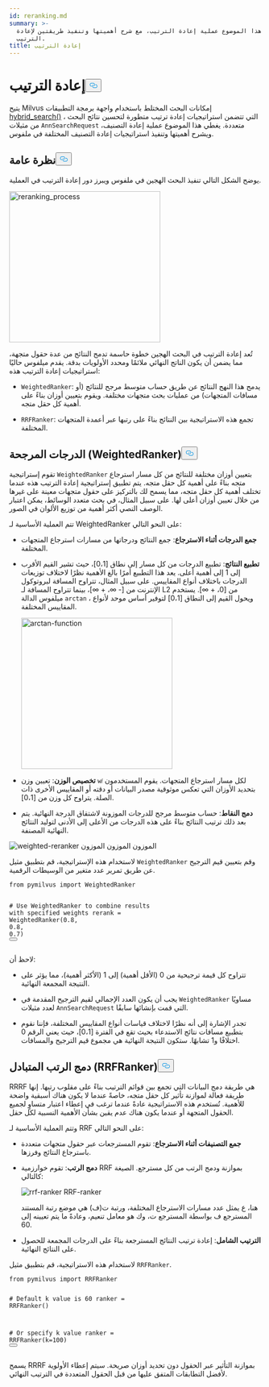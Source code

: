 ```yaml
---
id: reranking.md
summary: >-
  يغطي هذا الموضوع عملية إعادة الترتيب، مع شرح أهميتها وتنفيذ طريقتين لإعادة
  الترتيب.
title: إعادة الترتيب
---
```

<h1 id="Reranking" class="common-anchor-header">إعادة الترتيب<button data-href="#Reranking" class="anchor-icon" translate="no">
      <svg translate="no"
        aria-hidden="true"
        focusable="false"
        height="20"
        version="1.1"
        viewBox="0 0 16 16"
        width="16"
      >
        <path
          fill="#0092E4"
          fill-rule="evenodd"
          d="M4 9h1v1H4c-1.5 0-3-1.69-3-3.5S2.55 3 4 3h4c1.45 0 3 1.69 3 3.5 0 1.41-.91 2.72-2 3.25V8.59c.58-.45 1-1.27 1-2.09C10 5.22 8.98 4 8 4H4c-.98 0-2 1.22-2 2.5S3 9 4 9zm9-3h-1v1h1c1 0 2 1.22 2 2.5S13.98 12 13 12H9c-.98 0-2-1.22-2-2.5 0-.83.42-1.64 1-2.09V6.25c-1.09.53-2 1.84-2 3.25C6 11.31 7.55 13 9 13h4c1.45 0 3-1.69 3-3.5S14.5 6 13 6z"
        ></path>
      </svg>
    </button></h1><p>يتيح Milvus إمكانات البحث المختلط باستخدام واجهة برمجة التطبيقات <a href="https://milvus.io/api-reference/pymilvus/v2.4.x/ORM/Collection/hybrid_search.md">hybrid_search()</a> ، التي تتضمن استراتيجيات إعادة ترتيب متطورة لتحسين نتائج البحث من مثيلات <code translate="no">AnnSearchRequest</code> متعددة. يغطي هذا الموضوع عملية إعادة التصنيف، ويشرح أهميتها وتنفيذ استراتيجيات إعادة التصنيف المختلفة في ملفوس.</p>
<h2 id="Overview" class="common-anchor-header">نظرة عامة<button data-href="#Overview" class="anchor-icon" translate="no">
      <svg translate="no"
        aria-hidden="true"
        focusable="false"
        height="20"
        version="1.1"
        viewBox="0 0 16 16"
        width="16"
      >
        <path
          fill="#0092E4"
          fill-rule="evenodd"
          d="M4 9h1v1H4c-1.5 0-3-1.69-3-3.5S2.55 3 4 3h4c1.45 0 3 1.69 3 3.5 0 1.41-.91 2.72-2 3.25V8.59c.58-.45 1-1.27 1-2.09C10 5.22 8.98 4 8 4H4c-.98 0-2 1.22-2 2.5S3 9 4 9zm9-3h-1v1h1c1 0 2 1.22 2 2.5S13.98 12 13 12H9c-.98 0-2-1.22-2-2.5 0-.83.42-1.64 1-2.09V6.25c-1.09.53-2 1.84-2 3.25C6 11.31 7.55 13 9 13h4c1.45 0 3-1.69 3-3.5S14.5 6 13 6z"
        ></path>
      </svg>
    </button></h2><p>يوضح الشكل التالي تنفيذ البحث الهجين في ملفوس ويبرز دور إعادة الترتيب في العملية.</p>
<p><img translate="no" src="/docs/v2.5.x/assets/multi-vector-rerank.png" alt="reranking_process" width="300"/></p>
<p>تُعد إعادة الترتيب في البحث الهجين خطوة حاسمة تدمج النتائج من عدة حقول متجهة، مما يضمن أن يكون الناتج النهائي ملائمًا ومحدد الأولويات بدقة. يقدم ميلفوس حاليًا استراتيجيات إعادة الترتيب هذه:</p>
<ul>
<li><p><code translate="no">WeightedRanker</code>: يدمج هذا النهج النتائج عن طريق حساب متوسط مرجح للنتائج (أو مسافات المتجهات) من عمليات بحث متجهات مختلفة. ويقوم بتعيين أوزان بناءً على أهمية كل حقل متجه.</p></li>
<li><p><code translate="no">RRFRanker</code>: تجمع هذه الاستراتيجية بين النتائج بناءً على رتبها عبر أعمدة المتجهات المختلفة.</p></li>
</ul>
<h2 id="Weighted-Scoring-WeightedRanker" class="common-anchor-header">الدرجات المرجحة (WeightedRanker)<button data-href="#Weighted-Scoring-WeightedRanker" class="anchor-icon" translate="no">
      <svg translate="no"
        aria-hidden="true"
        focusable="false"
        height="20"
        version="1.1"
        viewBox="0 0 16 16"
        width="16"
      >
        <path
          fill="#0092E4"
          fill-rule="evenodd"
          d="M4 9h1v1H4c-1.5 0-3-1.69-3-3.5S2.55 3 4 3h4c1.45 0 3 1.69 3 3.5 0 1.41-.91 2.72-2 3.25V8.59c.58-.45 1-1.27 1-2.09C10 5.22 8.98 4 8 4H4c-.98 0-2 1.22-2 2.5S3 9 4 9zm9-3h-1v1h1c1 0 2 1.22 2 2.5S13.98 12 13 12H9c-.98 0-2-1.22-2-2.5 0-.83.42-1.64 1-2.09V6.25c-1.09.53-2 1.84-2 3.25C6 11.31 7.55 13 9 13h4c1.45 0 3-1.69 3-3.5S14.5 6 13 6z"
        ></path>
      </svg>
    </button></h2><p>تقوم إستراتيجية <code translate="no">WeightedRanker</code> بتعيين أوزان مختلفة للنتائج من كل مسار استرجاع متجه بناءً على أهمية كل حقل متجه. يتم تطبيق إستراتيجية إعادة الترتيب هذه عندما تختلف أهمية كل حقل متجه، مما يسمح لك بالتركيز على حقول متجهات معينة على غيرها من خلال تعيين أوزان أعلى لها. على سبيل المثال، في بحث متعدد الوسائط، يمكن اعتبار الوصف النصي أكثر أهمية من توزيع الألوان في الصور.</p>
<p>تتم العملية الأساسية لـ WeightedRanker على النحو التالي:</p>
<ul>
<li><p><strong>جمع الدرجات أثناء الاسترجاع</strong>: جمع النتائج ودرجاتها من مسارات استرجاع المتجهات المختلفة.</p></li>
<li><p><strong>تطبيع النتائج</strong>: تطبيع الدرجات من كل مسار إلى نطاق [0،1]، حيث تشير القيم الأقرب إلى 1 إلى أهمية أعلى. يعد هذا التطبيع أمرًا بالغ الأهمية نظرًا لاختلاف توزيعات الدرجات باختلاف أنواع المقاييس. على سبيل المثال، تتراوح المسافة لبروتوكول الإنترنت من [- ∞، + ∞]، بينما تتراوح المسافة لـ L2 من [0، + ∞]. يستخدم ميلفوس الدالة <code translate="no">arctan</code> ، ويحول القيم إلى النطاق [0،1] لتوفير أساس موحد لأنواع المقاييس المختلفة.</p>
<p><img translate="no" src="/docs/v2.5.x/assets/arctan.png" alt="arctan-function" width="300"/></p></li>
<li><p><strong>تخصيص الوزن</strong>: تعيين وزن <code translate="no">w𝑖</code> لكل مسار استرجاع المتجهات. يقوم المستخدمون بتحديد الأوزان التي تعكس موثوقية مصدر البيانات أو دقته أو المقاييس الأخرى ذات الصلة. يتراوح كل وزن من [0،1].</p></li>
<li><p><strong>دمج النقاط</strong>: حساب متوسط مرجح للدرجات الموزونة لاشتقاق الدرجة النهائية. يتم بعد ذلك ترتيب النتائج بناءً على هذه الدرجات من الأعلى إلى الأدنى لتوليد النتائج النهائية المصنفة.</p></li>
</ul>
<p>
  
   <span class="img-wrapper"> <img translate="no" src="/docs/v2.5.x//assets/weighted-reranker.png" alt="weighted-reranker" class="doc-image" id="weighted-reranker" />
   </span> <span class="img-wrapper"> <span>الموزون الموزون الموزون</span> </span></p>
<p>لاستخدام هذه الإستراتيجية، قم بتطبيق مثيل <code translate="no">WeightedRanker</code> وقم بتعيين قيم الترجيح عن طريق تمرير عدد متغير من الوسيطات الرقمية.</p>
<pre><code translate="no" class="language-python"><span class="hljs-keyword">from</span> pymilvus <span class="hljs-keyword">import</span> WeightedRanker

<span class="hljs-comment"># Use WeightedRanker to combine results with specified weights</span>
rerank = WeightedRanker(<span class="hljs-number">0.8</span>, <span class="hljs-number">0.8</span>, <span class="hljs-number">0.7</span>) 
<button class="copy-code-btn"></button></code></pre>
<p>لاحظ أن:</p>
<ul>
<li><p>تتراوح كل قيمة ترجيحية من 0 (الأقل أهمية) إلى 1 (الأكثر أهمية)، مما يؤثر على النتيجة المجمعة النهائية.</p></li>
<li><p>يجب أن يكون العدد الإجمالي لقيم الترجيح المقدمة في <code translate="no">WeightedRanker</code> مساويًا لعدد مثيلات <code translate="no">AnnSearchRequest</code> التي قمت بإنشائها سابقًا.</p></li>
<li><p>تجدر الإشارة إلى أنه نظرًا لاختلاف قياسات أنواع المقاييس المختلفة، فإننا نقوم بتطبيع مسافات نتائج الاستدعاء بحيث تقع في الفترة [0،1]، حيث يعني الرقم 0 اختلافًا و1 تشابهًا. ستكون النتيجة النهائية هي مجموع قيم الترجيح والمسافات.</p></li>
</ul>
<h2 id="Reciprocal-Rank-Fusion-RRFRanker" class="common-anchor-header">دمج الرتب المتبادل (RRFRanker)<button data-href="#Reciprocal-Rank-Fusion-RRFRanker" class="anchor-icon" translate="no">
      <svg translate="no"
        aria-hidden="true"
        focusable="false"
        height="20"
        version="1.1"
        viewBox="0 0 16 16"
        width="16"
      >
        <path
          fill="#0092E4"
          fill-rule="evenodd"
          d="M4 9h1v1H4c-1.5 0-3-1.69-3-3.5S2.55 3 4 3h4c1.45 0 3 1.69 3 3.5 0 1.41-.91 2.72-2 3.25V8.59c.58-.45 1-1.27 1-2.09C10 5.22 8.98 4 8 4H4c-.98 0-2 1.22-2 2.5S3 9 4 9zm9-3h-1v1h1c1 0 2 1.22 2 2.5S13.98 12 13 12H9c-.98 0-2-1.22-2-2.5 0-.83.42-1.64 1-2.09V6.25c-1.09.53-2 1.84-2 3.25C6 11.31 7.55 13 9 13h4c1.45 0 3-1.69 3-3.5S14.5 6 13 6z"
        ></path>
      </svg>
    </button></h2><p>RRRF هي طريقة دمج البيانات التي تجمع بين قوائم الترتيب بناءً على مقلوب رتبها. إنها طريقة فعالة لموازنة تأثير كل حقل متجه، خاصةً عندما لا يكون هناك أسبقية واضحة للأهمية. تُستخدم هذه الاستراتيجية عادةً عندما ترغب في إعطاء اعتبار متساوٍ لجميع الحقول المتجهة أو عندما يكون هناك عدم يقين بشأن الأهمية النسبية لكل حقل.</p>
<p>وتتم العملية الأساسية لـ RRF على النحو التالي:</p>
<ul>
<li><p><strong>جمع التصنيفات أثناء الاسترجاع</strong>: تقوم المسترجعات عبر حقول متجهات متعددة باسترجاع النتائج وفرزها.</p></li>
<li><p><strong>دمج الرتب</strong>: تقوم خوارزمية RRF بموازنة ودمج الرتب من كل مسترجع. الصيغة كالتالي:</p>
<p>
  
   <span class="img-wrapper"> <img translate="no" src="/docs/v2.5.x//assets/rrf-ranker.png" alt="rrf-ranker" class="doc-image" id="rrf-ranker" />
   </span> <span class="img-wrapper"> <span>RRF-ranker</span> </span></p>
<p>هنا، ع يمثل عدد مسارات الاسترجاع المختلفة، ورتبة ت(ف) هي موضع رتبة المستند المسترجع ف بواسطة المسترجع ت، وك هو معامل تنعيم، وعادةً ما يتم تعيينه إلى 60.</p></li>
<li><p><strong>الترتيب الشامل</strong>: إعادة ترتيب النتائج المسترجعة بناءً على الدرجات المجمعة للحصول على النتائج النهائية.</p></li>
</ul>
<p>لاستخدام هذه الاستراتيجية، قم بتطبيق مثيل <code translate="no">RRFRanker</code>.</p>
<pre><code translate="no" class="language-python"><span class="hljs-keyword">from</span> pymilvus <span class="hljs-keyword">import</span> RRFRanker

<span class="hljs-comment"># Default k value is 60</span>
ranker = RRFRanker()

<span class="hljs-comment"># Or specify k value</span>
ranker = RRFRanker(k=<span class="hljs-number">100</span>)
<button class="copy-code-btn"></button></code></pre>
<p>يسمح RRRF بموازنة التأثير عبر الحقول دون تحديد أوزان صريحة. سيتم إعطاء الأولوية لأفضل التطابقات المتفق عليها من قبل الحقول المتعددة في الترتيب النهائي.</p>
